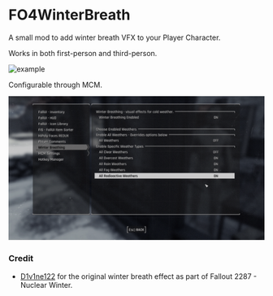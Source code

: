 # FO4WinterBreath
A small mod to add winter breath VFX to your Player Character.

Works in both first-person and third-person.

![example](image.gif)

Configurable through MCM.

![menu](menu.png)

### Credit

- [D1v1ne122](https://www.nexusmods.com/fallout4/mods/37988) for the original winter breath effect as part of Fallout 2287 - Nuclear Winter.